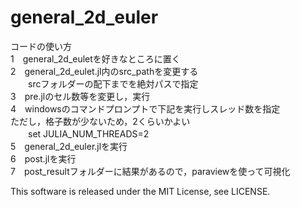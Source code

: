 # general_2d_euler  
コードの使い方  
1　general_2d_euletを好きなところに置く  
2　general_2d_eulet.jl内のsrc_pathを変更する  
　　srcフォルダーの配下までを絶対パスで指定  
3　pre.jlのセル数等を変更し，実行  
4　windowsのコマンドプロンプトで下記を実行しスレッド数を指定  
  ただし，格子数が少ないため，2くらいかよい  
　　set JULIA_NUM_THREADS=2  
5　general_2d_euler.jlを実行  
6　post.jlを実行  
7　post_resultフォルダーに結果があるので，paraviewを使って可視化  
  
  
This software is released under the MIT License, see LICENSE.
